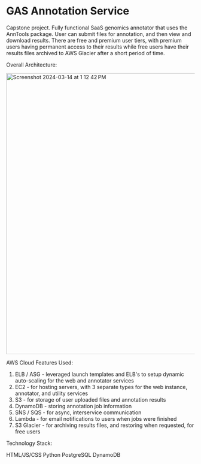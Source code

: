 # GAS Annotation Service  
Capstone project. Fully functional SaaS genomics annotator that uses the AnnTools package. User can submit files for annotation, and then view and download results. There are free and premium user tiers, with premium users having permanent access to their results while free users have their results files archived to AWS Glacier after a short period of time.

Overall Architecture:  

<img width="750" alt="Screenshot 2024-03-14 at 1 12 42 PM" src="https://github.com/esegerberg3112/annotation-service/assets/61920056/33bdf237-2c94-40b1-9003-21a260cfaaab">

AWS Cloud Features Used:  
1. ELB / ASG - leveraged launch templates and ELB's to setup dynamic auto-scaling for the web and annotator services
2. EC2 - for hosting servers, with 3 separate types for the web instance, annotator, and utility services
3. S3 - for storage of user uploaded files and annotation results
4. DynamoDB - storing annotation job information
5. SNS / SQS - for async, interservice communication
6. Lambda - for email notifications to users when jobs were finished
7. S3 Glacier - for archiving results files, and restoring when requested, for free users

Technology Stack:

HTML/JS/CSS
Python
PostgreSQL
DynamoDB
